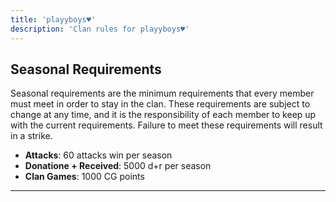 ```yaml
---
title: 'playyboys♥'
description: 'Clan rules for playyboys♥'
---
```


## Seasonal Requirements

Seasonal requirements are the minimum requirements that every member must meet in order to stay in the clan. These requirements are subject to change at any time, and it is the responsibility of each member to keep up with the current requirements. Failure to meet these requirements will result in a strike.

- **Attacks**: 60 attacks win per season
- **Donatione + Received**: 5000 d+r per season
- **Clan Games**: 1000 CG points

---
